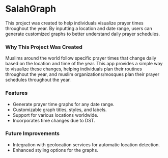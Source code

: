 # SalahGraph
This project was created to help individuals visualize prayer times throughout the year. By inputting a location 
and date range, users can generate customized graphs to better understand daily prayer schedules.

### Why This Project Was Created
Muslims around the world follow specific prayer times that change daily based on the location and time of the year. 
This app provides a simple way to visualize these changes, helping individuals plan their routines throughout the 
year, and muslim organizations/mosques plan their prayer schedules throughout the year.

### Features
- Generate prayer time graphs for any date range.
- Customizable graph titles, styles, and labels.
- Support for various locations worldwide.
- Incorporates time changes due to DST.

### Future Improvements
- Integration with geolocation services for automatic location detection.
- Enhanced styling options for the graphs.